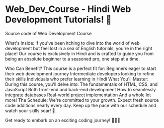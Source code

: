 # Web_Dev_Course - Hindi Web Development Tutorials! 🚀
 Source code of Web Development Course
 
What's Inside:
If you've been itching to dive into the world of web development but feel lost in a sea of English tutorials, you're in the right place! Our course is exclusively in Hindi and is crafted to guide you from being an absolute beginner to a seasoned pro, one step at a time.

Who Can Benefit?
This course is a perfect fit for:
Beginners eager to start their web development journey
Intermediate developers looking to refine their skills
Individuals who prefer learning in Hindi
What You'll Master:
During this course, you'll delve into:
The fundamentals of HTML, CSS, and JavaScript
Both front-end and back-end development
How to seamlessly integrate databases
Real-world project implementation
And a whole lot more!
The Schedule:
We're committed to your growth. Expect fresh source code additions nearly every day. Keep up the pace with our schedule and watch your skills soar! 📅

Get ready to embark on an exciting coding journey! 👨‍💻🌟
